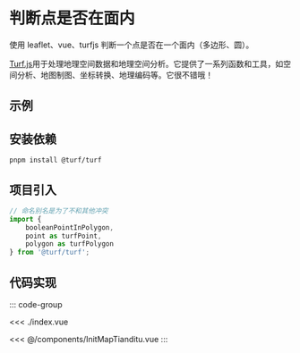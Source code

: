 <script setup>
import demo from './index.vue'
</script>

# 判断点是否在面内

使用 leaflet、vue、turfjs 判断一个点是否在一个面内（多边形、圆）。

[Turf.js](http://turfjs.org/)用于处理地理空间数据和地理空间分析。它提供了一系列函数和工具，如空间分析、地图制图、坐标转换、地理编码等。它很不错哦！

## 示例

<demo></demo>

## 安装依赖

```shell
pnpm install @turf/turf
```

## 项目引入

```js
// 命名别名是为了不和其他冲突
import {
    booleanPointInPolygon,
    point as turfPoint,
    polygon as turfPolygon
} from '@turf/turf';
```

## 代码实现

::: code-group

<<< ./index.vue

<<< @/components/InitMapTianditu.vue
:::

